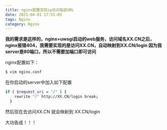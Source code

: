 ```yaml
---
title: nginx配置实现ip访问指定URL
date: 2021-04-01 17:51:03
tags: Nginx
category: Nginx
---
```


**我的需求是这样的，nginx+uwsgi启动的web服务，访问域名XX.CN之后，nginx报错404，我需要实现的是访问XX.CN，自动映射到XX.CN/login 因为我server是80端口，所以不需要加端口即可访问**

nginx配置如下：

```bash
$ vim nginx.conf
```


在你启动的server中加入如下配置

```bash
if ( $request_uri = "/" ) {
    rewrite "/" http://XX.CN/login break;
  }
```


然后现在去访问XX.CN 就会映射到 XX.CN/login 


大功告成！！！